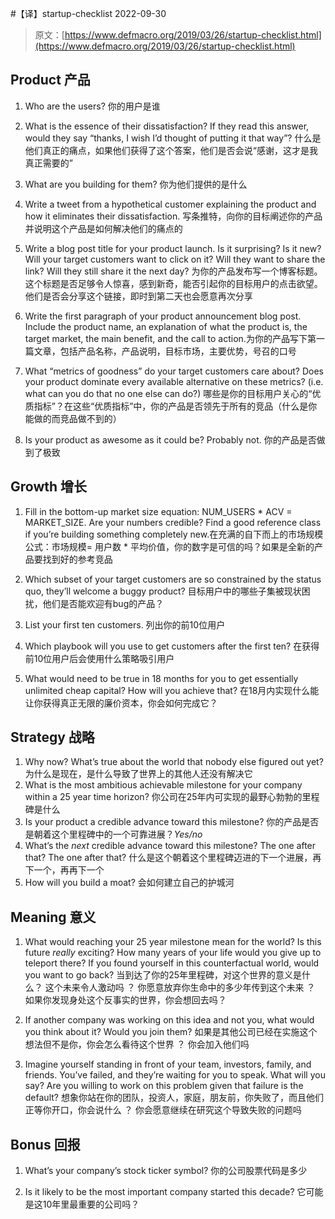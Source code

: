 #【译】startup-checklist
2022-09-30

> 原文：[https://www.defmacro.org/2019/03/26/startup-checklist.html](https://www.defmacro.org/2019/03/26/startup-checklist.html)



## Product 产品

1. Who are the users?  你的用户是谁

2. What is the essence of their dissatisfaction? If they read this answer, would they say “thanks, I wish I’d thought of putting it that way”? 什么是他们真正的痛点，如果他们获得了这个答案，他们是否会说“感谢，这才是我真正需要的”

3. What are you building for them? 你为他们提供的是什么

4. Write a tweet from a hypothetical customer explaining the product and how it eliminates their dissatisfaction. 写条推特，向你的目标阐述你的产品并说明这个产品是如何解决他们的痛点的

5. Write a blog post title for your product launch. Is it surprising? Is it new? Will your target customers want to click on it? Will they want to share the link? Will they still share it the next day? 为你的产品发布写一个博客标题。这个标题是否足够令人惊喜，感到新奇，能否引起你的目标用户的点击欲望。他们是否会分享这个链接，即时到第二天也会愿意再次分享

6. Write the first paragraph of your product announcement blog post. Include the product name, an explanation of what the product is, the target market, the main benefit, and the call to action.为你的产品写下第一篇文章，包括产品名称，产品说明，目标市场，主要优势，号召的口号

7. What “metrics of goodness” do your target customers care about? Does your product dominate every available alternative on these metrics? (i.e. what can you do that no one else can do?) 哪些是你的目标用户关心的“优质指标”？在这些“优质指标”中，你的产品是否领先于所有的竞品（什么是你能做的而竞品做不到的）

8. Is your product as awesome as it could be? Probably not.   你的产品是否做到了极致

## Growth 增长

1. Fill in the bottom-up market size equation: NUM_USERS * ACV = MARKET_SIZE. Are your numbers credible? Find a good reference class if you’re building something completely new.在充满的自下而上的市场规模公式：市场规模= 用户数 * 平均价值，你的数字是可信的吗？如果是全新的产品要找到好的参考竞品
2. Which subset of your target customers are so constrained by the status quo, they’ll welcome a buggy product? 目标用户中的哪些子集被现状困扰，他们是否能欢迎有bug的产品？

3. List your first ten customers. 列出你的前10位用户

4. Which playbook will you use to get customers after the first ten? 在获得前10位用户后会使用什么策略吸引用户

5. What would need to be true in 18 months for you to get essentially unlimited cheap capital? How will you achieve that? 在18月内实现什么能让你获得真正无限的廉价资本，你会如何完成它？


## Strategy 战略

1. Why now? What’s true about the world that nobody else figured out yet? 为什么是现在，是什么导致了世界上的其他人还没有解决它
2. What is the most ambitious achievable milestone for your company within a 25 year time horizon? 你公司在25年内可实现的最野心勃勃的里程碑是什么
3. Is your product a credible advance toward this milestone? 你的产品是否是朝着这个里程碑中的一个可靠进展？_Yes/no_
4. What’s the _next_ credible advance toward this milestone? The one after that? The one after that? 什么是这个朝着这个里程碑迈进的下一个进展，再下一个，再再下一个
5. How will you build a moat? 会如何建立自己的护城河


## Meaning 意义

1. What would reaching your 25 year milestone mean for the world? Is this future _really_ exciting? How many years of your life would you give up to teleport there? If you found yourself in this counterfactual world, would you want to go back? 当到达了你的25年里程碑，对这个世界的意义是什么？ 这个未来令人激动吗 ？ 你愿意放弃你生命中的多少年传到这个未来 ？ 如果你发现身处这个反事实的世界，你会想回去吗？

2. If another company was working on this idea and not you, what would you think about it? Would you join them? 如果是其他公司已经在实施这个想法但不是你，你会怎么看待这个世界 ？ 你会加入他们吗

3. Imagine yourself standing in front of your team, investors, family, and friends. You’ve failed, and they’re waiting for you to speak. What will you say? Are you willing to work on this problem given that failure is the default? 想象你站在你的团队，投资人，家庭，朋友前，你失败了，而且他们正等你开口，你会说什么 ？ 你会愿意继续在研究这个导致失败的问题吗

## Bonus 回报

1. What’s your company’s stock ticker symbol? 你的公司股票代码是多少

2. Is it likely to be the most important company started this decade? 它可能是这10年里最重要的公司吗？ 
